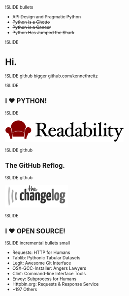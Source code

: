 !SLIDE bullets

* <s>API Design and Pragmatic Python</s>
* <s>Python is a Ghetto</s>
* <s>Python is a Cancer</s>
* <s>Python Has Jumped the Shark</s>

!SLIDE
# Hi.


!SLIDE github bigger
github.com/kennethreitz

!SLIDE

## I <span class='red'>♥</span> PYTHON!

!SLIDE

![Readability™](ext/readability.png)

!SLIDE github

## The GitHub Reflog.

!SLIDE github

![The Changelog](ext/changelog.png)

!SLIDE

## I <span class='red'>♥</span> OPEN SOURCE!

!SLIDE incremental bullets small

* Requests: HTTP for Humans
* Tablib: Pythonic Tabular Datasets
* Legit: Awesome Git Interface
* OSX-GCC-Installer: Angers Lawyers
* Clint: Command-line Interface Tools
* Envoy: Subprocess for Humans
* Httpbin.org: Requests & Response Service
* ~197 Others
